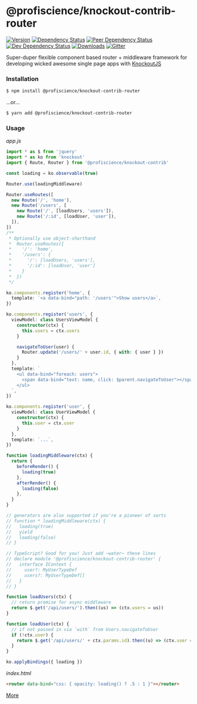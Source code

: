 # @profiscience/knockout-contrib-router

[![Version][npm-version-shield]][npm]
[![Dependency Status][david-dm-shield]][david-dm]
[![Peer Dependency Status][david-dm-peer-shield]][david-dm-peer]
[![Dev Dependency Status][david-dm-dev-shield]][david-dm-dev]
[![Downloads][npm-stats-shield]][npm-stats]
[![Gitter][gitter-shield]][gitter]

Super-duper flexible component based router + middleware framework for developing wicked awesome single page apps with [KnockoutJS][]

### Installation

```bash
$ npm install @profiscience/knockout-contrib-router
```

...or...

```bash
$ yarn add @profiscience/knockout-contrib-router
```

### Usage

_app.js_

```typescript
import * as $ from 'jquery'
import * as ko from 'knockout'
import { Route, Router } from '@profiscience/knockout-contrib'

const loading = ko.observable(true)

Router.use(loadingMiddleware)

Router.useRoutes([
  new Route('/', 'home'),
  new Route('/users', [
    new Route('/', [loadUsers, 'users']),
    new Route('/:id', [loadUser, 'user']),
  ]),
])
/**
 * Optionally use object-shorthand
 *  Router.useRoutes({
 *    '/': 'home',
 *    '/users': {
 *      '/': [loadUsers, 'users'],
 *      '/:id': [loadUser, 'user']
 *    }
 *  })
 */

ko.components.register('home', {
  template: `<a data-bind="path: '/users'">Show users</a>`,
})

ko.components.register('users', {
  viewModel: class UsersViewModel {
    constructor(ctx) {
      this.users = ctx.users
    }

    navigateToUser(user) {
      Router.update('/users/' + user.id, { with: { user } })
    }
  },
  template: `
    <ul data-bind="foreach: users">
      <span data-bind="text: name, click: $parent.navigateToUser"></span>
    </ul>
  `,
})

ko.components.register('user', {
  viewModel: class UserViewModel {
    constructor(ctx) {
      this.user = ctx.user
    }
  },
  template: `...`,
})

function loadingMiddleware(ctx) {
  return {
    beforeRender() {
      loading(true)
    },
    afterRender() {
      loading(false)
    },
  }
}

// generators are also supported if you're a pioneer of sorts
// function * loadingMiddleware(ctx) {
//   loading(true)
//   yield
//   loading(false)
// }

// TypeScript? Good for you! Just add ~water~ these lines
// declare module '@profiscience/knockout-contrib-router' {
//   interface IContext {
//     user?: MyUserTypeDef
//     users?: MyUserTypeDef[]
//   }
// }

function loadUsers(ctx) {
  // return promise for async middleware
  return $.get('/api/users/').then((us) => (ctx.users = us))
}

function loadUser(ctx) {
  // if not passed in via `with` from Users.navigateToUser
  if (!ctx.user) {
    return $.get('/api/users/' + ctx.params.id).then((u) => (ctx.user = u))
  }
}

ko.applyBindings({ loading })
```

_index.html_

```html
<router data-bind="css: { opacity: loading() ? .5 : 1 }"></router>
```

[More](./docs)

[knockoutjs]: https://knockoutjs.com
[david-dm]: https://david-dm.org/Profiscience/knockout-contrib?path=packages/router
[david-dm-shield]: https://david-dm.org/Profiscience/knockout-contrib/status.svg?path=packages/router
[david-dm-peer]: https://david-dm.org/Profiscience/knockout-contrib?path=packages/router&type=peer
[david-dm-peer-shield]: https://david-dm.org/Profiscience/knockout-contrib/peer-status.svg?path=packages/router
[david-dm-dev]: https://david-dm.org/Profiscience/knockout-contrib?path=packages/router&type=dev
[david-dm-dev-shield]: https://david-dm.org/Profiscience/knockout-contrib/dev-status.svg?path=packages/router
[npm]: https://www.npmjs.com/package/@profiscience/knockout-contrib-router
[npm-version-shield]: https://img.shields.io/npm/v/@profiscience/knockout-contrib-router.svg
[npm-stats]: http://npm-stat.com/charts.html?package=@profiscience/knockout-contrib-router&author=&from=&to=
[npm-stats-shield]: https://img.shields.io/npm/dt/@profiscience/knockout-contrib-router.svg?maxAge=2592000
[gitter]: https://gitter.im/Profiscience/ko-component-router
[gitter-shield]: https://img.shields.io/gitter/room/profiscience/ko-component-router.svg
